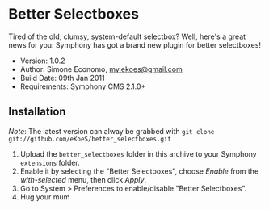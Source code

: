 # Better Selectboxes

Tired of the old, clumsy, system-default selectbox? Well, here's a great news for you: Symphony has got a brand new plugin for better selectboxes!

- Version: 1.0.2
- Author: Simone Economo, my.ekoes@gmail.com
- Build Date: 09th Jan 2011
- Requirements: Symphony CMS 2.1.0+

## Installation

_Note_: The latest version can alway be grabbed with `git clone git://github.com/eKoeS/better_selectboxes.git`

1. Upload the `better_selectboxes` folder in this archive to your Symphony `extensions` folder.
2. Enable it by selecting the "Better Selectboxes", choose _Enable_ from the _with-selected_ menu, then click _Apply_.
3. Go to System > Preferences to enable/disable "Better Selectboxes".
4. Hug your mum
